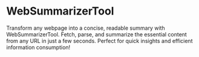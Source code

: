 # WebSummarizerTool
Transform any webpage into a concise, readable summary with WebSummarizerTool. Fetch, parse, and summarize the essential content from any URL in just a few seconds. Perfect for quick insights and efficient information consumption!
